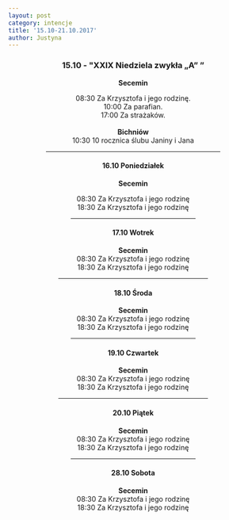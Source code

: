 ```yaml
---
layout: post
category: intencje
title: '15.10-21.10.2017'
author: Justyna
---
```

<center>
<h3>15.10 - "XXIX Niedziela zwykła „A” ” </h3>
<b> Secemin </b><br>

 08:30 Za Krzysztofa i jego rodzinę. <br>
 10:00 Za parafian.<br>
 17:00 Za strażaków.<br><br>
<b> Bichniów </b> <br>
 10:30 10 rocznica ślubu Janiny i Jana <br>
 
 <hr width= "70%"> 
 <h4>16.10 Poniedziałek </h4>
 <b> Secemin </b><br>
 
 08:30 Za Krzysztofa i jego rodzinę <br>
 18:30 Za Krzysztofa i jego rodzinę <br>
 
 <hr width= "50%">
  <h4>17.10 Wotrek </h4>
 <b> Secemin </b><br>
 08:30 Za Krzysztofa i jego rodzinę <br>
 18:30 Za Krzysztofa i jego rodzinę <br>
 
 <hr width= "60%">
  <h4>18.10 Środa </h4>
 <b> Secemin </b><br>
 08:30 Za Krzysztofa i jego rodzinę <br>
 18:30 Za Krzysztofa i jego rodzinę <br>

 <hr width= "50%">
   <h4>19.10 Czwartek </h4>
 <b> Secemin </b><br>
 08:30 Za Krzysztofa i jego rodzinę <br>
 18:30 Za Krzysztofa i jego rodzinę <br>
 
 <hr width= "60%">
   <h4>20.10 Piątek </h4>
 <b> Secemin </b><br>
 08:30 Za Krzysztofa i jego rodzinę <br>
 18:30 Za Krzysztofa i jego rodzinę <br>
 
 <hr width= "50%">
   <h4>28.10 Sobota </h4>
 <b> Secemin </b><br>
 08:30 Za Krzysztofa i jego rodzinę <br>
 18:30 Za Krzysztofa i jego rodzinę <br>
 
 </center>
